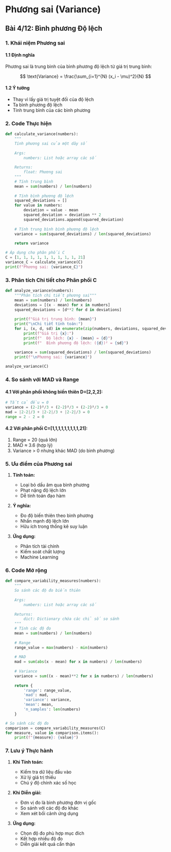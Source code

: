 # Phương sai (Variance)
## Bài 4/12: Bình phương Độ lệch

### 1. Khái niệm Phương sai

#### 1.1 Định nghĩa
Phương sai là trung bình của bình phương độ lệch từ giá trị trung bình:

$$
\text{Variance} = \frac{\sum_{i=1}^{N} (x_i - \mu)^2}{N}
$$

#### 1.2 Ý tưởng
- Thay vì lấy giá trị tuyệt đối của độ lệch
- Ta bình phương độ lệch
- Tính trung bình của các bình phương

### 2. Code Thực hiện

```python
def calculate_variance(numbers):
    """
    Tính phương sai của một dãy số
    
    Args:
        numbers: List hoặc array các số
        
    Returns:
        float: Phương sai
    """
    # Tính trung bình
    mean = sum(numbers) / len(numbers)
    
    # Tính bình phương độ lệch
    squared_deviations = []
    for value in numbers:
        deviation = value - mean
        squared_deviation = deviation ** 2
        squared_deviations.append(squared_deviation)
    
    # Tính trung bình bình phương độ lệch
    variance = sum(squared_deviations) / len(squared_deviations)
    
    return variance

# Áp dụng cho phân phối C
C = [1, 1, 1, 1, 1, 1, 1, 1, 1, 21]
variance_C = calculate_variance(C)
print(f"Phương sai: {variance_C}")
```

### 3. Phân tích Chi tiết cho Phân phối C

```python
def analyze_variance(numbers):
    """Phân tích chi tiết phương sai"""
    mean = sum(numbers) / len(numbers)
    deviations = [(x - mean) for x in numbers]
    squared_deviations = [d**2 for d in deviations]
    
    print(f"Giá trị trung bình: {mean}")
    print("\nChi tiết tính toán:")
    for i, (x, d, sd) in enumerate(zip(numbers, deviations, squared_deviations)):
        print(f"Giá trị {x}:")
        print(f"  Độ lệch: {x} - {mean} = {d}")
        print(f"  Bình phương độ lệch: ({d})² = {sd}")
    
    variance = sum(squared_deviations) / len(squared_deviations)
    print(f"\nPhương sai: {variance}")

analyze_variance(C)
```

### 4. So sánh với MAD và Range

#### 4.1 Với phân phối không biến thiên D=[2,2,2]:
```python
# Tất cả đều = 0
variance = (2-2)²/3 + (2-2)²/3 + (2-2)²/3 = 0
mad = |2-2|/3 + |2-2|/3 + |2-2|/3 = 0
range = 2 - 2 = 0
```

#### 4.2 Với phân phối C=[1,1,1,1,1,1,1,1,1,21]:
1. Range = 20 (quá lớn)
2. MAD ≈ 3.6 (hợp lý)
3. Variance > 0 nhưng khác MAD (do bình phương)

### 5. Ưu điểm của Phương sai

1. **Tính toán:**
   - Loại bỏ dấu âm qua bình phương
   - Phạt nặng độ lệch lớn
   - Dễ tính toán đạo hàm

2. **Ý nghĩa:**
   - Đo độ biến thiên theo bình phương
   - Nhấn mạnh độ lệch lớn
   - Hữu ích trong thống kê suy luận

3. **Ứng dụng:**
   - Phân tích tài chính
   - Kiểm soát chất lượng
   - Machine Learning

### 6. Code Mở rộng

```python
def compare_variability_measures(numbers):
    """
    So sánh các độ đo biến thiên
    
    Args:
        numbers: List hoặc array các số
        
    Returns:
        dict: Dictionary chứa các chỉ số so sánh
    """
    # Tính các độ đo
    mean = sum(numbers) / len(numbers)
    
    # Range
    range_value = max(numbers) - min(numbers)
    
    # MAD
    mad = sum(abs(x - mean) for x in numbers) / len(numbers)
    
    # Variance
    variance = sum((x - mean)**2 for x in numbers) / len(numbers)
    
    return {
        'range': range_value,
        'mad': mad,
        'variance': variance,
        'mean': mean,
        'n_samples': len(numbers)
    }

# So sánh các độ đo
comparison = compare_variability_measures(C)
for measure, value in comparison.items():
    print(f"{measure}: {value}")
```

### 7. Lưu ý Thực hành

1. **Khi Tính toán:**
   - Kiểm tra dữ liệu đầu vào
   - Xử lý giá trị thiếu
   - Chú ý độ chính xác số học

2. **Khi Diễn giải:**
   - Đơn vị đo là bình phương đơn vị gốc
   - So sánh với các độ đo khác
   - Xem xét bối cảnh ứng dụng

3. **Ứng dụng:**
   - Chọn độ đo phù hợp mục đích
   - Kết hợp nhiều độ đo
   - Diễn giải kết quả cẩn thận